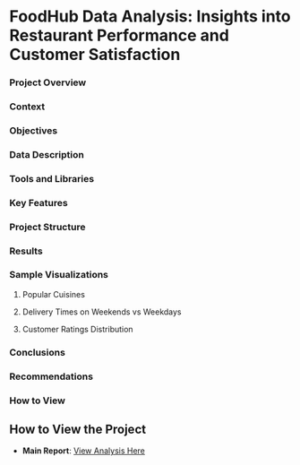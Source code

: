 # FoodHub Data Analysis: Insights into Restaurant Performance and Customer Satisfaction

### Project Overview


### Context


### Objectives


### Data Description


### Tools and Libraries


### Key Features


### Project Structure


### Results


### Sample Visualizations
1. Popular Cuisines

2. Delivery Times on Weekends vs Weekdays

3. Customer Ratings Distribution


### Conclusions


### Recommendations


### How to View
## How to View the Project

- **Main Report**: [View Analysis Here](https://dannycborja.github.io/foodhub-data-analysis/borja_python_project.html)

